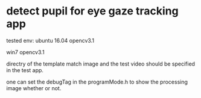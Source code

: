 # detect pupil for eye gaze tracking app

tested env:
ubuntu 16.04
opencv3.1


win7
opencv3.1

directry of the template match image and the test video should be specified 
in the test app.

one can set the debugTag in the programMode.h to show the processing image whether or not.

 

